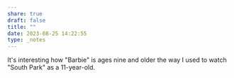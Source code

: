 ```yaml
---
share: true
draft: false
title: ""
date: 2023-08-25 14:22:55
type: _notes
---
```


It's interesting how "Barbie" is ages nine and older the way I used to watch "South Park" as a 11-year-old.
